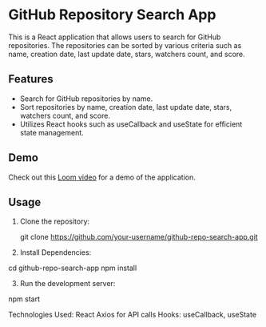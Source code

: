 # GitHub Repository Search App

This is a React application that allows users to search for GitHub repositories. The repositories can be sorted by various criteria such as name, creation date, last update date, stars, watchers count, and score.

## Features

- Search for GitHub repositories by name.
- Sort repositories by name, creation date, last update date, stars, watchers count, and score.
- Utilizes React hooks such as useCallback and useState for efficient state management.

## Demo

Check out this [Loom video](https://www.loom.com/share/4bdbe97469bd44869d4b76d0a221a759) for a demo of the application.

## Usage

1. Clone the repository:

   git clone https://github.com/your-username/github-repo-search-app.git
2. Install Dependencies:

  cd github-repo-search-app
  npm install

3. Run the development server:

  npm start

Technologies Used:
React
Axios for API calls
Hooks: useCallback, useState

